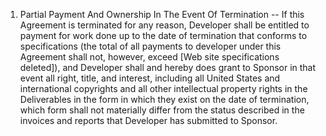 1. Partial Payment And Ownership In The Event Of Termination -- If this Agreement is terminated for any reason, Developer shall be entitled to payment for work done up to the date of termination that conforms to specifications (the total of all payments to developer under this Agreement shall not, however, exceed [Web site specifications deleted]), and Developer shall and hereby does grant to Sponsor in that event all right, title, and interest, including all United States and international copyrights and all other intellectual property rights in the Deliverables in the form in which they exist on the date of termination, which form shall not materially differ from the status described in the invoices and reports that Developer has submitted to Sponsor.